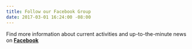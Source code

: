 ```yaml
---
title: Follow our Facebook Group
date: 2017-03-01 16:24:00 -08:00
---
```


Find more information about current activities and up-to-the-minute news on **[Facebook ](https://www.facebook.com/groups/498900883613777/)**
 